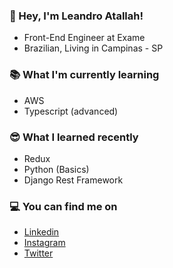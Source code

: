 ### 👋 Hey, I'm Leandro Atallah!
- Front-End Engineer at Exame
- Brazilian, Living in Campinas - SP

### 📚 What I'm currently learning
- AWS
- Typescript (advanced)

### 😎 What I learned recently
- Redux
- Python (Basics)
- Django Rest Framework

### 💻 You can find me on
- [Linkedin](https://www.linkedin.com/in/leandroatallah/)
- [Instagram](https://www.instagram.com/leandroatallah/)
- [Twitter](https://twitter.com/leandroatallah/)

